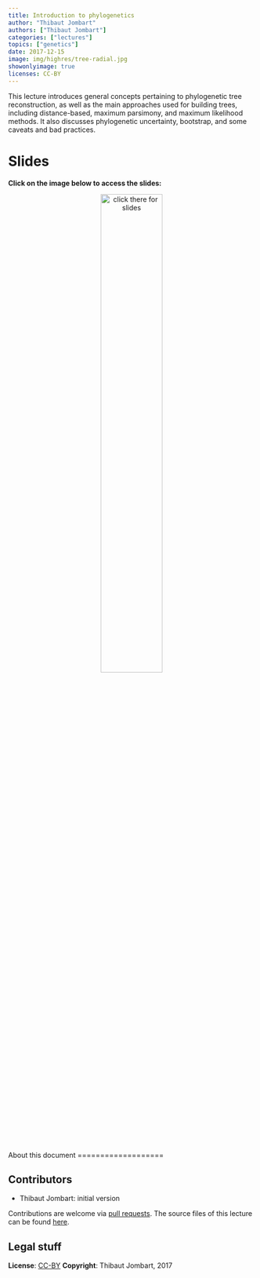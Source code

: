 ```yaml
---
title: Introduction to phylogenetics
author: "Thibaut Jombart"
authors: ["Thibaut Jombart"]
categories: ["lectures"]
topics: ["genetics"]
date: 2017-12-15
image: img/highres/tree-radial.jpg
showonlyimage: true
licenses: CC-BY
---
```


This lecture introduces general concepts pertaining to phylogenetic tree
reconstruction, as well as the main approaches used for building trees,
including distance-based, maximum parsimony, and maximum likelihood
methods. It also discusses phylogenetic uncertainty, bootstrap, and some
caveats and bad practices.

Slides
======

**Click on the image below to access the slides:**

<center>
<a href="../../slides/lecture-phylogenetics/lecture-phylogenetics.pdf"><img class="gateway" src="../../img/highres/tree-radial.jpg" width="50%" alt="click there for slides" align="middle"></a>
</center>
About this document
===================

Contributors
------------

-   Thibaut Jombart: initial version

Contributions are welcome via [pull
requests](https://github.com/reconhub/learn/pulls). The source files of
this lecture can be found
[here](https://github.com/thibautjombart/lecture-phylogenetics/).

Legal stuff
-----------

**License**: [CC-BY](https://creativecommons.org/licenses/by/3.0/)
**Copyright**: Thibaut Jombart, 2017
